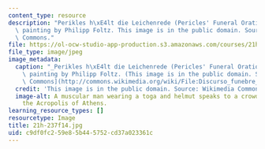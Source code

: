 ```yaml
---
content_type: resource
description: "Perikles h\xE4lt die Leichenrede (Pericles' Funeral Oration), an 1852\
  \ painting by Philipp Foltz. This image is in the public domain. Source: Wikimedia\
  \ Commons."
file: https://ol-ocw-studio-app-production.s3.amazonaws.com/courses/21h-237-the-city-of-athens-in-the-age-of-pericles-fall-2014/c9df0fc259e85b445752cd37a023361c_21h-237f14.jpg
file_type: image/jpeg
image_metadata:
  caption: "_Perikles h\xE4lt die Leichenrede (Pericles' Funeral Oration)_, an 1852\
    \ painting by Philipp Foltz. (This image is in the public domain. Source: [Wikimedia\
    \ Commons](http://commons.wikimedia.org/wiki/File:Discurso_funebre_pericles.PNG).)"
  credit: 'This image is in the public domain. Source: Wikimedia Commons.'
  image-alt: A muscular man wearing a toga and helmut speaks to a crowd gathered at
    the Acropolis of Athens.
learning_resource_types: []
resourcetype: Image
title: 21h-237f14.jpg
uid: c9df0fc2-59e8-5b44-5752-cd37a023361c
---
```

